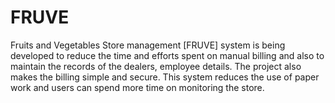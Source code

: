 # FRUVE
 Fruits and Vegetables Store management [FRUVE] system is being developed to reduce the time and efforts  spent on manual billing and also to maintain the records of the dealers, employee details. The  project also makes the billing simple and secure. This system reduces the use of paper work and  users can spend more time on monitoring the store. 
